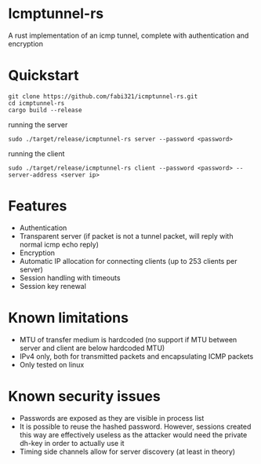 # Icmptunnel-rs

A rust implementation of an icmp tunnel, complete with authentication and encryption

# Quickstart

```commandline
git clone https://github.com/fabi321/icmptunnel-rs.git
cd icmptunnel-rs
cargo build --release
```

running the server

```commandline
sudo ./target/release/icmptunnel-rs server --password <password>
```

running the client

```commandline
sudo ./target/release/icmptunnel-rs client --password <password> --server-address <server ip>
```

# Features

 - Authentication
 - Transparent server (if packet is not a tunnel packet, will reply with normal icmp echo reply)
 - Encryption
 - Automatic IP allocation for connecting clients (up to 253 clients per server)
 - Session handling with timeouts
 - Session key renewal

# Known limitations

 - MTU of transfer medium is hardcoded (no support if MTU between server and client are below hardcoded MTU)
 - IPv4 only, both for transmitted packets and encapsulating ICMP packets
 - Only tested on linux

# Known security issues

 - Passwords are exposed as they are visible in process list
 - It is possible to reuse the hashed password. However, sessions created this way are effectively useless as the
   attacker would need the private dh-key in order to actually use it
 - Timing side channels allow for server discovery (at least in theory)
